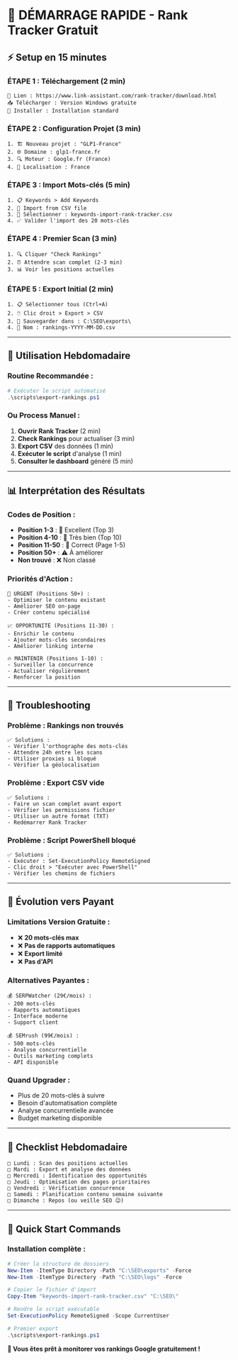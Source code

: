 # 🚀 DÉMARRAGE RAPIDE - Rank Tracker Gratuit

## ⚡ **Setup en 15 minutes**

### **ÉTAPE 1 : Téléchargement (2 min)**
```
🔗 Lien : https://www.link-assistant.com/rank-tracker/download.html
📥 Télécharger : Version Windows gratuite
💾 Installer : Installation standard
```

### **ÉTAPE 2 : Configuration Projet (3 min)**
```
1. 🏗️ Nouveau projet : "GLP1-France"
2. 🌐 Domaine : glp1-france.fr
3. 🔍 Moteur : Google.fr (France)
4. 📍 Localisation : France
```

### **ÉTAPE 3 : Import Mots-clés (5 min)**
```
1. 📋 Keywords > Add Keywords
2. 📂 Import from CSV file
3. 📄 Sélectionner : keywords-import-rank-tracker.csv
4. ✅ Valider l'import des 20 mots-clés
```

### **ÉTAPE 4 : Premier Scan (3 min)**
```
1. 🔍 Cliquer "Check Rankings"
2. ⏰ Attendre scan complet (2-3 min)
3. 📊 Voir les positions actuelles
```

### **ÉTAPE 5 : Export Initial (2 min)**
```
1. 📋 Sélectionner tous (Ctrl+A)
2. 🖱️ Clic droit > Export > CSV
3. 💾 Sauvegarder dans : C:\SEO\exports\
4. 📛 Nom : rankings-YYYY-MM-DD.csv
```

---

## 🎯 **Utilisation Hebdomadaire**

### **Routine Recommandée :**
```powershell
# Exécuter le script automatisé
.\scripts\export-rankings.ps1
```

### **Ou Process Manuel :**
1. **Ouvrir Rank Tracker** (2 min)
2. **Check Rankings** pour actualiser (3 min)
3. **Export CSV** des données (1 min)
4. **Exécuter le script** d'analyse (1 min)
5. **Consulter le dashboard** généré (5 min)

---

## 📊 **Interprétation des Résultats**

### **Codes de Position :**
- **Position 1-3** : 🥇 Excellent (Top 3)
- **Position 4-10** : 🥈 Très bien (Top 10)
- **Position 11-50** : 🥉 Correct (Page 1-5)
- **Position 50+** : ⚠️ À améliorer
- **Non trouvé** : ❌ Non classé

### **Priorités d'Action :**
```
🎯 URGENT (Positions 50+) :
- Optimiser le contenu existant
- Améliorer SEO on-page
- Créer contenu spécialisé

📈 OPPORTUNITÉ (Positions 11-30) :
- Enrichir le contenu
- Ajouter mots-clés secondaires
- Améliorer linking interne

🔥 MAINTENIR (Positions 1-10) :
- Surveiller la concurrence
- Actualiser régulièrement
- Renforcer la position
```

---

## 🔧 **Troubleshooting**

### **Problème : Rankings non trouvés**
```
✅ Solutions :
- Vérifier l'orthographe des mots-clés
- Attendre 24h entre les scans
- Utiliser proxies si bloqué
- Vérifier la géolocalisation
```

### **Problème : Export CSV vide**
```
✅ Solutions :
- Faire un scan complet avant export
- Vérifier les permissions fichier
- Utiliser un autre format (TXT)
- Redémarrer Rank Tracker
```

### **Problème : Script PowerShell bloqué**
```
✅ Solutions :
- Exécuter : Set-ExecutionPolicy RemoteSigned
- Clic droit > "Exécuter avec PowerShell"
- Vérifier les chemins de fichiers
```

---

## 🎯 **Évolution vers Payant**

### **Limitations Version Gratuite :**
- ❌ **20 mots-clés max**
- ❌ **Pas de rapports automatiques**
- ❌ **Export limité**
- ❌ **Pas d'API**

### **Alternatives Payantes :**
```
💰 SERPWatcher (29€/mois) :
- 200 mots-clés
- Rapports automatiques
- Interface moderne
- Support client

💰 SEMrush (99€/mois) :
- 500 mots-clés
- Analyse concurrentielle
- Outils marketing complets
- API disponible
```

### **Quand Upgrader :**
- Plus de 20 mots-clés à suivre
- Besoin d'automatisation complète
- Analyse concurrentielle avancée
- Budget marketing disponible

---

## 📝 **Checklist Hebdomadaire**

```
□ Lundi : Scan des positions actuelles
□ Mardi : Export et analyse des données
□ Mercredi : Identification des opportunités
□ Jeudi : Optimisation des pages prioritaires
□ Vendredi : Vérification concurrence
□ Samedi : Planification contenu semaine suivante
□ Dimanche : Repos (ou veille SEO 😉)
```

---

## 🎉 **Quick Start Commands**

### **Installation complète :**
```powershell
# Créer la structure de dossiers
New-Item -ItemType Directory -Path "C:\SEO\exports" -Force
New-Item -ItemType Directory -Path "C:\SEO\logs" -Force

# Copier le fichier d'import
Copy-Item "keywords-import-rank-tracker.csv" "C:\SEO\"

# Rendre le script exécutable
Set-ExecutionPolicy RemoteSigned -Scope CurrentUser

# Premier export
.\scripts\export-rankings.ps1
```

**🚀 Vous êtes prêt à monitorer vos rankings Google gratuitement !**
